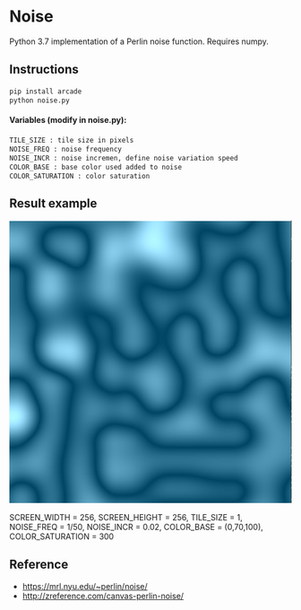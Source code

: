 # Noise
Python 3.7 implementation of a Perlin noise function.
Requires numpy.

## Instructions
```
pip install arcade
python noise.py
```
#### Variables (modify in noise.py):
```
TILE_SIZE : tile size in pixels
NOISE_FREQ : noise frequency
NOISE_INCR : noise incremen, define noise variation speed
COLOR_BASE : base color used added to noise 
COLOR_SATURATION : color saturation
```
## Result example
![](results/noise004664.PNG)

SCREEN_WIDTH = 256, SCREEN_HEIGHT = 256, TILE_SIZE = 1, 
NOISE_FREQ = 1/50, NOISE_INCR = 0.02, 
COLOR_BASE = (0,70,100), COLOR_SATURATION = 300

## Reference
- https://mrl.nyu.edu/~perlin/noise/
- http://zreference.com/canvas-perlin-noise/


